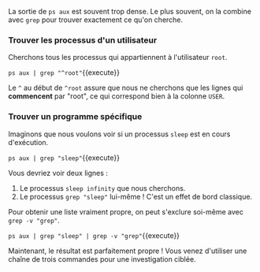 La sortie de `ps aux` est souvent trop dense. Le plus souvent, on la combine avec `grep` pour trouver exactement ce qu'on cherche.

### Trouver les processus d'un utilisateur

Cherchons tous les processus qui appartiennent à l'utilisateur `root`.

`ps aux | grep "^root"`{{execute}}

Le `^` au début de `^root` assure que nous ne cherchons que les lignes qui **commencent** par "root", ce qui correspond bien à la colonne `USER`.

### Trouver un programme spécifique

Imaginons que nous voulons voir si un processus `sleep` est en cours d'exécution.

`ps aux | grep "sleep"`{{execute}}

Vous devriez voir deux lignes :
1.  Le processus `sleep infinity` que nous cherchons.
2.  Le processus `grep "sleep"` lui-même ! C'est un effet de bord classique.

Pour obtenir une liste vraiment propre, on peut s'exclure soi-même avec `grep -v "grep"`.

`ps aux | grep "sleep" | grep -v "grep"`{{execute}}

Maintenant, le résultat est parfaitement propre ! Vous venez d'utiliser une chaîne de trois commandes pour une investigation ciblée.
